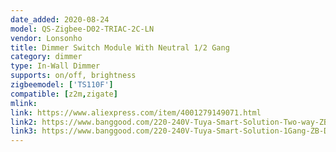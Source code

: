 ```yaml
---
date_added: 2020-08-24
model: QS-Zigbee-D02-TRIAC-2C-LN
vendor: Lonsonho
title: Dimmer Switch Module With Neutral 1/2 Gang 
category: dimmer
type: In-Wall Dimmer
supports: on/off, brightness
zigbeemodel: ['TS110F']
compatible: [z2m,zigate]
mlink: 
link: https://www.aliexpress.com/item/4001279149071.html
link2: https://www.banggood.com/220-240V-Tuya-Smart-Solution-Two-way-ZB-Dimming-Switch-Smart-Home-Modification-Module-p-1790203.html
link3: https://www.banggood.com/220-240V-Tuya-Smart-Solution-1Gang-ZB-Dimming-Switch-Smart-Home-Modification-Module-p-1790204.html
---
```

